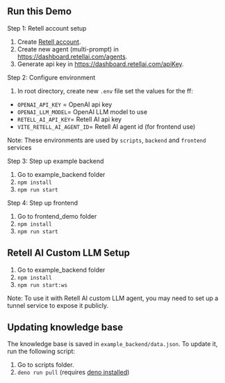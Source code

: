## Run this Demo

Step 1: Retell account setup

1. Create [Retell account](retellai.com).
2. Create new agent (multi-prompt) in https://dashboard.retellai.com/agents.
3. Generate api key in https://dashboard.retellai.com/apiKey.

Step 2: Configure environment

1. In root directory, create new `.env` file set the values for the ff:

  - `OPENAI_API_KEY` = OpenAI api key
  - `OPENAI_LLM_MODEL`= OpenAI LLM model to use
  - `RETELL_AI_API_KEY`= Retell AI api key
  - `VITE_RETELL_AI_AGENT_ID`= Retell AI agent id (for frontend use)

Note: These environments are used by `scripts`, `backend` and `frontend` services

Step 3: Step up example backend

1. Go to example_backend folder
2. `npm install`
3. `npm run start` 

Step 4: Step up frontend

1. Go to frontend_demo folder
2. `npm install`
3. `npm run start`

## Retell AI Custom LLM Setup

1. Go to example_backend folder
2. `npm install`
2. `npm run start:ws`

Note: To use it with Retell AI custom LLM agent, you may need to set up a tunnel service to expose it publicly.

## Updating knowledge base

The knowledge base is saved in `example_backend/data.json`. To update it, run the following script:

1. Go to scripts folder.
2. `deno run pull` (requires [deno installed](https://docs.deno.com/runtime/getting_started/installation/))

